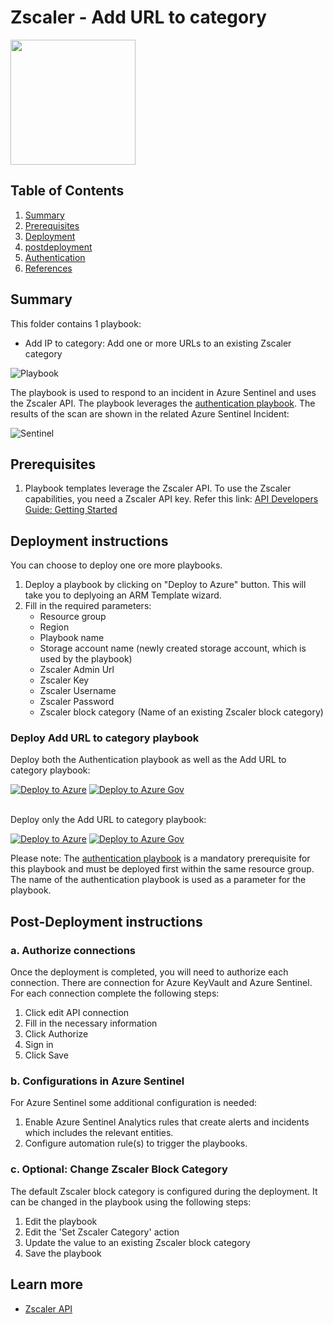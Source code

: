 # Zscaler - Add URL to category

<img src="../Images/Zscaler.png" width="200"><br>
## Table of Contents

1. [Summary](#overview)
1. [Prerequisites](prerequisites)
1. [Deployment](#deployment)
1. [postdeployment](postdeployment)
1. [Authentication](#Authentication)
1. [References](#references)

<a name="summary"></a>

## Summary

This folder contains 1 playbook:
* Add IP to category: Add one or more URLs to an existing Zscaler category

![Playbook](../Images/Add-URL-To-Category.png)

The playbook is used to respond to an incident in Azure Sentinel and uses the Zscaler API. The playbook leverages the [authentication playbook](../authentication/readme.md).  The results of the scan are shown in the related Azure Sentinel Incident:

![Sentinel](../Images/Sentinel_Add_URL_To_Category.png)

<a name="Prerequisites"></a>

## Prerequisites

1. Playbook templates leverage the Zscaler API. To use the Zscaler capabilities, you need a Zscaler API key. Refer this link: [API Developers Guide: Getting Started](https://help.zscaler.com/zia/api-getting-started)

<a name="deployment"></a>

## Deployment instructions

You can choose to deploy one ore more playbooks.

1. Deploy a playbook by clicking on "Deploy to Azure" button. This will take you to deplyoing an ARM Template wizard.
2. Fill in the required parameters:
    * Resource group
    * Region
    * Playbook name
    * Storage account name (newly created storage account, which is used by the playbook)
    * Zscaler Admin Url
    * Zscaler Key
    * Zscaler Username
    * Zscaler Password
    * Zscaler block category (Name of an existing Zscaler block category)

### Deploy Add URL to category playbook

Deploy both the Authentication playbook as well as the Add URL to category playbook:


[![Deploy to Azure](https://aka.ms/deploytoazurebutton)](https://portal.azure.com/#create/Microsoft.Template/uri/https%3A%2F%2Fraw.githubusercontent.com%2FAzure%2FAzure-Sentinel%2Fmaster%2FPlaybooks%2FZscaler%2FAdd-Url-To-Category%2Fdeployboth.json)
[![Deploy to Azure Gov](https://aka.ms/deploytoazuregovbutton)](https://portal.azure.us/#create/Microsoft.Template/uri/https%3A%2F%2Fraw.githubusercontent.com%2FAzure%2FAzure-Sentinel%2Fmaster%2FPlaybooks%2FZscaler%2FAdd-Url-To-Category%2Fdeployboth.json)
<br/><br/>

Deploy only the Add URL to category playbook:

[![Deploy to Azure](https://aka.ms/deploytoazurebutton)](https://portal.azure.com/#create/Microsoft.Template/uri/https%3A%2F%2Fraw.githubusercontent.com%2FAzure%2FAzure-Sentinel%2Fmaster%2FPlaybooks%2FZscaler%2FAdd-Url-To-Category%2Fazuredeploy.json)
[![Deploy to Azure Gov](https://aka.ms/deploytoazuregovbutton)](https://portal.azure.us/#create/Microsoft.Template/uri/https%3A%2F%2Fraw.githubusercontent.com%2FAzure%2FAzure-Sentinel%2Fmaster%2FPlaybooks%2FZscaler%2FAdd-Url-To-Category%2Fazuredeploy.json)

Please note: The [authentication playbook](../authentication/) is a mandatory prerequisite for this playbook and must be deployed first within the same resource group. The name of the authentication playbook is used as a parameter for the playbook.

<a name="postdeployment"></a>

## Post-Deployment instructions
### a. Authorize connections
Once the deployment is completed, you will need to authorize each connection. There are connection for Azure KeyVault and Azure Sentinel. For each connection complete the following steps:
 1. Click edit API connection
 1. Fill in the necessary information
 1. Click Authorize
 1. Sign in
 1. Click Save

### b. Configurations in Azure Sentinel
For Azure Sentinel some additional configuration is needed:
1. Enable Azure Sentinel Analytics rules that create alerts and incidents which includes the relevant entities.
1. Configure automation rule(s) to trigger the playbooks.

### c. Optional: Change Zscaler Block Category
The default Zscaler block category is configured during the deployment. It can be changed in the playbook using the following steps:
1. Edit the playbook
1. Edit the 'Set Zscaler Category' action
1. Update the value to an existing Zscaler block category
1. Save the playbook


<a name="references"></a>

## Learn more
* <a href="https://help.zscaler.com/zia/api" target="_blank">Zscaler API</a>
